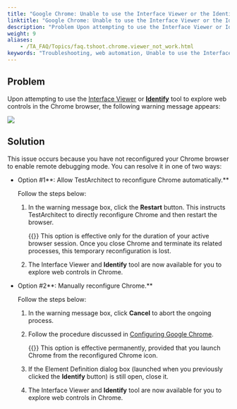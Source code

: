 ```yaml
--- 
title: "Google Chrome: Unable to use the Interface Viewer or the Identify features"
linktitle: "Google Chrome: Unable to use the Interface Viewer or the Identify features"
description: "Problem Upon attempting to use the Interface Viewer or Identify tool to explore web controls in the Chrome browser, the following warning message appears: Solution This issue occurs because you have ..."
weight: 9
aliases: 
    - /TA_FAQ/Topics/faq.tshoot.chrome.viewer_not_work.html
keywords: "Troubleshooting, web automation, Unable to use the Interface Viewer/Identify, Chrome, troubleshooting"
---
```


## Problem

Upon attempting to use the [Interface Viewer](/user-guide/interface-definitions/the-interface-viewer/) or [**Identify**](/user-guide/interface-definitions/the-interface-viewer/identifying-interface-elements-and-controls/point-to-identify-mode) tool to explore web controls in the Chrome browser, the following warning message appears:

![](/images/TA_FAQ/Images/improper_chrome_configurations_viewer.png)

## Solution

This issue occurs because you have not reconfigured your Chrome browser to enable remote debugging mode. You can resolve it in one of two ways:

-   Option \#1**: Allow TestArchitect to reconfigure Chrome automatically.**

    Follow the steps below:

    1.  In the warning message box, click the **Restart** button. This instructs TestArchitect to directly reconfigure Chrome and then restart the browser.

        {{<note>}} This option is effective only for the duration of your active browser session. Once you close Chrome and terminate its related processes, this temporary reconfiguration is lost.

    2.  The Interface Viewer and **Identify** tool are now available for you to explore web controls in Chrome.
-   Option \#2**: Manually reconfigure Chrome.**

    Follow the steps below:

    1.  In the warning message box, click **Cancel** to abort the ongoing process.
    2.  Follow the procedure discussed in [Configuring Google Chrome](/automation-guide/application-testing/testing-web-and-ria-applications/testing-web-applications/automated-web-testing-with-non-webdriver/preparing-web-browsers/preparing-google-chrome-for-web-testing/configuring-google-chrome).

        {{<note>}} This option is effective permanently, provided that you launch Chrome from the reconfigured Chrome icon.

    3.  If the Element Definition dialog box \(launched when you previously clicked the **Identify** button\) is still open, close it.
    4.  The Interface Viewer and **Identify** tool are now available for you to explore web controls in Chrome.


